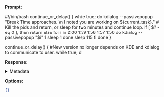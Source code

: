 **Prompt:**

#!/bin/bash
continue_or_delay() {
  while true; do
    kdialog --passivepopup "Break Time approaches. \n I noted you are working on ${current_task}."
    # Kill the pids and return, or sleep for two minutes and continue loop.
    if [ $? -eq 0 ]; then
      return
    else
      for i in 2:00 1:59 1:58 1:57 1:56
      do
        kdialog --passivepopup "$i" 1
        sleep 1
      done
        sleep 115
    fi
    done
}

continue_or_delay() {
  #New version no longer depends on KDE and kdialog to communicate to user.
while true; d

**Response:**


<details><summary>Metadata</summary>

- Duration: 1082 ms
- Datetime: 2023-11-04T09:58:33.580392
- Model: gpt-3.5-turbo-0613

</details>

**Options:**
```json
{}
```

